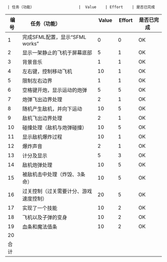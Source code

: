      | 任务（功能）                    |  Value    | Effort    | 是否已完成  
编号 | 任务（功能）                    |  Value    | Effort    | 是否已完成  
-----|-------------------------------|-----------|-----------|------------|
1    | 完成SFML配置，显示“SFML works”  | 0         |      0     |      OK      |
2    | 显示一架静止的飞机于屏幕底部       | 5         |    1       |    OK       |
3    | 背景音乐                       | 1         |       1    |      OK      |
4    | 左右键，控制移动飞机             | 10        |      1     |     OK      |
5    | 限制左右边界                    | 1         |      1     |      OK      |
6    | 空格键开炮，显示运动的炮弹        | 5         |      5     |     OK      |
7    | 炮弹飞出边界处理                | 2          |      1     |     OK      |
8    | 随机产生敌机，并向下运动          | 10        |      5     |     OK       |
9    | 敌机飞出边界处理                | 2         |       1    |        OK    |
10   | 碰撞处理（敌机与炮弹碰撞）        | 10         |      5     |      OK     |
11   | 显示敌机爆炸过程                | 10         |      1     |      OK      |
12   | 爆炸声音                       | 2         |        1   |         OK   |
13   | 计分及显示                     | 5         |        3   |         OK   |
14   | 敌机炮弹处理                   | 10         |        5   |        OK    |
15   | 被敌机击中处理（炸毁、3条命）     | 10          |      5     |     OK      |
16   | 过关控制（过关需要计分、游戏速度控制）| 20        |       5    |      OK     |
17   | 实现了一个技能                     |   10      |      2      |       OK    |        
18   | 飞机以及子弹的变身                   |   10        |  2          |      OK     |           |
19   | 血条和魔法值条                      |   10  |         2   |         OK          |
20   |                               |            |           |           |
合计   |                              |            |           |           |




